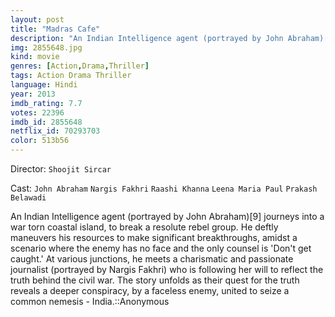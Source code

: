 ```yaml
---
layout: post
title: "Madras Cafe"
description: "An Indian Intelligence agent (portrayed by John Abraham)[9] journeys into a war torn coastal island, to break a resolute rebel group. He deftly maneuvers his resources to make significant breakthroughs, amidst a scenario where the enemy has no face and the only counsel is 'Don't get caught.' At various junctions, he meets a charismatic and passionate journalist (portrayed by Nargis Fakhri) who is following her will to reflect the truth behind the civil war. The story unfolds as their quest for the truth reveals a deeper conspiracy, by a faceless enemy, unite.."
img: 2855648.jpg
kind: movie
genres: [Action,Drama,Thriller]
tags: Action Drama Thriller 
language: Hindi
year: 2013
imdb_rating: 7.7
votes: 22396
imdb_id: 2855648
netflix_id: 70293703
color: 513b56
---
```

Director: `Shoojit Sircar`  

Cast: `John Abraham` `Nargis Fakhri` `Raashi Khanna` `Leena Maria Paul` `Prakash Belawadi` 

An Indian Intelligence agent (portrayed by John Abraham)[9] journeys into a war torn coastal island, to break a resolute rebel group. He deftly maneuvers his resources to make significant breakthroughs, amidst a scenario where the enemy has no face and the only counsel is 'Don't get caught.' At various junctions, he meets a charismatic and passionate journalist (portrayed by Nargis Fakhri) who is following her will to reflect the truth behind the civil war. The story unfolds as their quest for the truth reveals a deeper conspiracy, by a faceless enemy, united to seize a common nemesis - India.::Anonymous